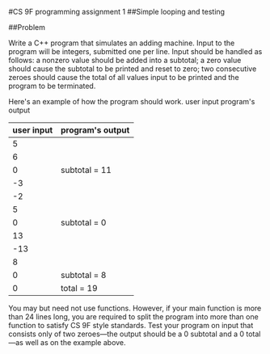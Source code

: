 #CS 9F programming assignment 1
##Simple looping and testing

##Problem

Write a C++ program that simulates an adding machine. Input to the program will be integers, submitted one per line. Input should be handled as follows: a nonzero value should be added into a subtotal; a zero value should cause the subtotal to be printed and reset to zero; two consecutive zeroes should cause the total of all values input to be printed and the program to be terminated.

Here's an example of how the program should work.
user input	program's output

| user input 	| program's output 	|
|------------	|------------------	|
| 5          	|                  	|
| 6          	|                  	|
| 0          	| subtotal = 11    	|
| -3         	|                  	|
| -2         	|                  	|
| 5          	|                  	|
| 0          	| subtotal = 0     	|
| 13         	|                  	|
| -13        	|                  	|
| 8          	|                  	|
| 0          	| subtotal = 8     	|
| 0          	| total = 19       	|
 

You may but need not use functions. However, if your main function is more than 24 lines long, you are required to split the program into more than one function to satisfy CS 9F style standards. Test your program on input that consists only of two zeroes—the output should be a 0 subtotal and a 0 total—as well as on the example above.